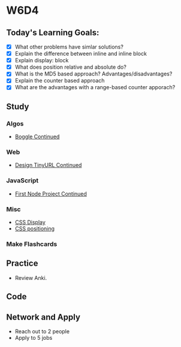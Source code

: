 # W6D4

## Today's Learning Goals:

- [x] What other problems have simlar solutions?
- [x] Explain the difference between inline and inline block
- [x] Explain display: block
- [x] What does position relative and absolute do?
- [x] What is the MD5 based approach? Advantages/disadvantages?
- [x] Explain the counter based approach
- [x] What are the advantages with a range-based counter apporach?

## Study

### Algos

* [Boggle Continued](https://www.geeksforgeeks.org/boggle-find-possible-words-board-characters/)

### Web

* [Design TinyURL Continued](https://www.youtube.com/watch?v=fMZMm_0ZhK4)

### JavaScript

* [First Node Project Continued](https://github.com/Pklong/github-grabber)

### Misc

* [CSS Display](https://css-tricks.com/almanac/properties/d/display/)
* [CSS positioning](https://css-tricks.com/almanac/properties/p/position/)

### Make Flashcards

## Practice

* Review Anki.

## Code

## Network and Apply

* Reach out to 2 people
* Apply to 5 jobs
